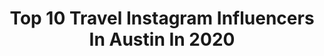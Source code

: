 ---
title: Top 10 Travel Instagram Influencers In Austin In 2020
description: >-
  Find top travel Instagram influencers in Austin in 2020. Most popular hashtags: #travel #love #austin #austintexas.
platform: Instagram
profiles:
  - username: "nailed_by_becky"
    fullname: >-
      BECKY WITH THE GOOD NAILS
    location: "United States"
    followers: 31258
    engagement: 178
    commentsToLikes: 0.036749
    avatar: "https://scontent-lhr8-1.cdninstagram.com/v/t51.2885-19/s320x320/50271492_282269169115165_3968276269396656128_n.jpg?_nc_ht=scontent-lhr8-1.cdninstagram.com&_nc_ohc=59H3_-_s0ukAX9dqAQf&oh=7ecb819a066ac3516b235006b8ed2a82&oe=5EBBD25D"
    verified: false
    hashtags: "#coffinshapenails, #feminism, #business, #jokes"
  - username: "jabegg"
    fullname: >-
      Jenny Abegg
    location: "United States"
    followers: 7729
    engagement: 675
    commentsToLikes: 0.024929
    avatar: "https://scontent-ams4-1.cdninstagram.com/v/t51.2885-19/s320x320/84856640_501565417407781_220894737878482944_n.jpg?_nc_ht=scontent-ams4-1.cdninstagram.com&_nc_ohc=i4k0y4M5zgsAX81Ad_c&oh=3ccb98d4de4b058d19317a79238c13ef&oe=5EBCBA22"
    verified: false
    hashtags: ""
  - username: "swiftwellness"
    fullname: >-
      Ashley Rademacher
    location: "United States"
    followers: 45903
    engagement: 207
    commentsToLikes: 0.007534
    avatar: "https://scontent-amt2-1.cdninstagram.com/v/t51.2885-19/s320x320/83549524_654125128462270_8853810429114187776_n.jpg?_nc_ht=scontent-amt2-1.cdninstagram.com&_nc_ohc=YGWF1iqfPM0AX9FwRuF&oh=9e44b59cc2348779fcf9315319424752&oe=5EB30628"
    verified: false
    hashtags: "#running, #fashionblog, #amazonmusthaves, #beautyroutine"
  - username: "jamieivey"
    fullname: >-
      Jamie Ivey
    location: "United States"
    followers: 95187
    engagement: 117
    commentsToLikes: 0.035369
    avatar: "https://scontent-ams4-1.cdninstagram.com/v/t51.2885-19/s320x320/37669035_467943303679995_4275347073643053056_n.jpg?_nc_ht=scontent-ams4-1.cdninstagram.com&_nc_ohc=pvmqusza--IAX_ae3Nf&oh=4a2fa9f21c0ec3b86756a3b46c6f0122&oe=5EAE139D"
    verified: false
    hashtags: "#fabfitfun, #rebeccabender, #hopeheals, #katherinewolf"
  - username: "yourtrendytherapist"
    fullname: >-
      Mary
    location: "United States"
    followers: 57385
    engagement: 134
    commentsToLikes: 0.082696
    avatar: "https://scontent-lhr8-1.cdninstagram.com/v/t51.2885-19/s320x320/30084453_576717332683070_460397254063161344_n.jpg?_nc_ht=scontent-lhr8-1.cdninstagram.com&_nc_ohc=VQTcafPIn1kAX-eK7WI&oh=625904bca7dcf001f976fcd5086a3447&oe=5EB9BB11"
    verified: false
    hashtags: "#adventure, #fableticspartner, #coronavirus, #atx"
  - username: "katerinavillegas"
    fullname: >-
      KATERINA VILLEGAS
    location: "United States"
    followers: 30517
    engagement: 194
    commentsToLikes: 0.046725
    avatar: "https://scontent-lhr8-1.cdninstagram.com/v/t51.2885-19/s320x320/70429923_2604796906225412_8526480414456414208_n.jpg?_nc_ht=scontent-lhr8-1.cdninstagram.com&_nc_ohc=LDImCy9ZKm4AX8S5KvC&oh=6ee9ce5f2740bfa91aad79b826d1fba3&oe=5EBAC1A5"
    verified: false
    hashtags: "#hair, #missusa, #snoqualmie, #daneudas"
  - username: "dam_sluncan"
    fullname: >-
      Laura Duncan
    location: "United States"
    followers: 7081
    engagement: 1361
    commentsToLikes: 0.060036
    avatar: "https://scontent-bos3-1.cdninstagram.com/v/t51.2885-19/s320x320/34276093_193174311515184_2155012111489564672_n.jpg?_nc_ht=scontent-bos3-1.cdninstagram.com&_nc_ohc=4zPpU9nvwn4AX_rivAW&oh=0fb2ff223ce61893833264607ac79cd1&oe=5EB9BD90"
    verified: false
    hashtags: "#throwbackthursday, #austin, #austintexas, #travelstroke"
  - username: "timonunez_official"
    fullname: >-
      Timo Nuñez (Geronimo)
    location: "United States"
    followers: 40753
    engagement: 208
    commentsToLikes: 0.037894
    avatar: "https://scontent-lhr8-1.cdninstagram.com/v/t51.2885-19/s320x320/69214344_3532286993463626_6021360801133101056_n.jpg?_nc_ht=scontent-lhr8-1.cdninstagram.com&_nc_ohc=3VdMxjRGBKwAX-bm-AN&oh=9ec18c3a04694f9c555c8c6f91bfc698&oe=5EBA95F7"
    verified: true
    hashtags: "#powerversa, #ball, #austin, #travel"
  - username: "turnitupworld"
    fullname: >-
      Tanya & Dave • THAT TRAVEL DUO
    location: "United States"
    followers: 9735
    engagement: 687
    commentsToLikes: 0.058786
    avatar: "https://scontent-ams4-1.cdninstagram.com/v/t51.2885-19/s320x320/72769088_539907470183051_5622900304077914112_n.jpg?_nc_ht=scontent-ams4-1.cdninstagram.com&_nc_ohc=0nmSSCKoLR4AX_kz0fI&oh=4c75344023db0f39c5e4a8e712380638&oe=5EAFCB69"
    verified: false
    hashtags: "#roadto10k, #disneyshollywoodstudios, #motivation, #hollywoodstudios"
  - username: "dom_blan"
    fullname: >-
      Dom 🔹🔸
    location: "United States"
    followers: 87806
    engagement: 744
    commentsToLikes: 0.013724
    avatar: "https://scontent-lht6-1.cdninstagram.com/v/t51.2885-19/s320x320/70185267_2476459149298739_242454412847480832_n.jpg?_nc_ht=scontent-lht6-1.cdninstagram.com&_nc_ohc=Q862ckWJIpEAX8gqqT6&oh=41960fa9275354dcc2652e7b6c942ad3&oe=5EB93E17"
    verified: false
    hashtags: "#pictureperfect, #practicetillitsperfect, #shadow, #malemodel"
---